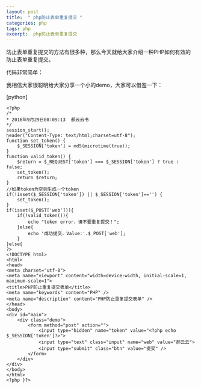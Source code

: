 ```yaml
---
layout: post
title:  " php防止表单重复提交 "
categories: php
tags: php 
excerpt:  php防止表单重复提交
---
```

防止表单重复提交的方法有很多种，那么今天就给大家介绍一种PHP如何有效的防止表单重复提交。

代码非常简单：

我相信大家很聪明给大家分享一个小的demo，大家可以借鉴一下：


[python] 

    <?php  
    /*  
    * 2016年9月29日08:09:13  郝云云书  
    */  
    session_start();  
    header("Content-Type: text/html;charset=utf-8");  
    function set_token() {  
        $_SESSION['token'] = md5(microtime(true));  
    }  
    function valid_token() {  
        $return = $_REQUEST['token'] === $_SESSION['token'] ? true : false;  
        set_token();  
        return $return;  
    }  
    //如果token为空则生成一个token  
    if(!isset($_SESSION['token']) || $_SESSION['token']=='') {  
        set_token();  
    }  
    if(isset($_POST['web'])){  
        if(!valid_token()){  
            echo "token error，请不要重复提交！";  
        }else{  
            echo '成功提交，Value:'.$_POST['web'];  
        }  
    }else{  
    ?>  
    <!DOCTYPE html>  
    <html>  
    <head>  
    <meta charset="utf-8">  
    <meta name="viewport" content="width=device-width, initial-scale=1, maximum-scale=1">  
    <title>PHP防止重复提交表单</title>  
    <meta name="keywords" content="PHP" />  
    <meta name="description" content="PHP防止重复提交表单" />  
    </head>  
    <body>  
    <div id="main">  
        <div class="demo">  
            <form method="post" action="">    
                <input type="hidden" name="token" value="<?php echo $_SESSION['token']?>">    
                <input type="text" class="input" name="web" value="郝云云">    
                <input type="submit" class="btn" value="提交" />    
            </form>    
        </div>  
    </div>  
    </body>  
    </html>  
    <?php }?>  